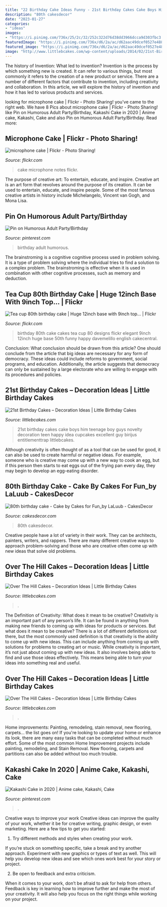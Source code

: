 ```yaml
---
title: "22 Birthday Cake Ideas Funny - 21st Birthday Cakes Cake Boys Him Teenage Boy Guys Novelty Decoration Teen Happy Idea Cupcakes Excellent Guy Birijus Entitlementtrap Littlebcakes"
description: "80th cakesdecor"
date: "2023-01-27"
categories:
- "ideas"
images:
- "https://i.pinimg.com/736x/25/2c/32/252c322d76d38dd3966dcca9d303fbc3.jpg"
featuredImage: "https://i.pinimg.com/736x/d6/2a/ac/d62aac49dcef0527e4885e6070d0fe4f.jpg"
featured_image: "https://i.pinimg.com/736x/d6/2a/ac/d62aac49dcef0527e4885e6070d0fe4f.jpg"
image: "http://www.littlebcakes.com/wp-content/uploads/2014/02/21st-Birthday-Cake.jpg"
---
```



The history of Invention: What led to invention?
Invention is the process by which something new is created. It can refer to various things, but most commonly it refers to the creation of a new product or service. There are a number of different factors that contribute to invention, including creativity and collaboration. In this article, we will explore the history of invention and how it has led to various products and services.

	

		
looking for microphone cake | Flickr - Photo Sharing! you've came to the right web. We have 8 Pics about microphone cake | Flickr - Photo Sharing! like Pin on Humorous Adult Party/Birthday, Kakashi Cake in 2020 | Anime cake, Kakashi, Cake and also Pin on Humorous Adult Party/Birthday. Read more:
		
    
## Microphone Cake | Flickr - Photo Sharing!

<img loading=lazy src="http://farm5.staticflickr.com/4080/4850067896_a7cd1a9e7d_z.jpg" onerror="this.onerror=null;this.src='https://tse3.mm.bing.net/th?id=OIP.0MsGNSijvcL-_oE2SScG6AAAAA&amp;pid=15.1';" alt="microphone cake | Flickr - Photo Sharing!">

_Source: flickr.com_

>cake microphone notes flickr. 

	

The purpose of creative art: To entertain, educate, and inspire.
Creative art is an art form that revolves around the purpose of its creation. It can be used to entertain, educate, and inspire people. Some of the most famous creative artists in history include Michelangelo, Vincent van Gogh, and Mona Lisa.

    
## Pin On Humorous Adult Party/Birthday

<img loading=lazy src="https://i.pinimg.com/736x/25/2c/32/252c322d76d38dd3966dcca9d303fbc3.jpg" onerror="this.onerror=null;this.src='https://tse3.mm.bing.net/th?id=OIP.NVfvsQGeAjLOFxUOTNK6jQHaLH&amp;pid=15.1';" alt="Pin on Humorous Adult Party/Birthday">

_Source: pinterest.com_

>birthday adult humorous. 

	

The brainstroming is a cognitive cognitive process used in problem solving. It is a type of problem solving where the individual tries to find a solution to a complex problem. The brainstroming is effective when it is used in combination with other cognitive processes, such as memory and deduction.

    
## Tea Cup 80th Birthday Cake | Huge 12inch Base With 9inch Top… | Flickr

<img loading=lazy src="https://c2.staticflickr.com/4/3383/5738844686_ec1378d8d1_b.jpg" onerror="this.onerror=null;this.src='https://tse2.mm.bing.net/th?id=OIP.eK8dMd5RO9_3WEHfGf4x8gHaJ4&amp;pid=15.1';" alt="Tea cup 80th birthday cake | Huge 12inch base with 9inch top… | Flickr">

_Source: flickr.com_

>birthday 80th cake cakes tea cup 80 designs flickr elegant 9inch 12inch huge base 50th funny happy davemelillo english cakecentral. 

	

Conclusion: What conclusion should be drawn from this article?
One should conclude from the article that big ideas are necessary for any form of democracy. These ideas could include reforms to government, social programs, and education. Additionally, the article suggests that democracy can only be sustained by a large electorate who are willing to engage with its procedures and policies.

    
## 21st Birthday Cakes – Decoration Ideas | Little Birthday Cakes

<img loading=lazy src="http://www.littlebcakes.com/wp-content/uploads/2014/02/21st-Birthday-Cake.jpg" onerror="this.onerror=null;this.src='https://tse1.mm.bing.net/th?id=OIP.IIe9sO-NtsF3ANnAzBiuNAHaJ4&amp;pid=15.1';" alt="21st Birthday Cakes – Decoration Ideas | Little Birthday Cakes">

_Source: littlebcakes.com_

>21st birthday cakes cake boys him teenage boy guys novelty decoration teen happy idea cupcakes excellent guy birijus entitlementtrap littlebcakes. 

	

Although creativity is often thought of as a tool that can be used for good, it can also be used to create harmful or negative ideas. For example, someone who is creative may come up with a new way to cook an egg, but if this person then starts to eat eggs out of the frying pan every day, they may begin to develop an egg-eating disorder.

    
## 80th Birthday Cake - Cake By Cakes For Fun_by LaLuub - CakesDecor

<img loading=lazy src="https://pic.cakesdecor.com/m/vkriyzmvgsmp07xe0hak.jpg" onerror="this.onerror=null;this.src='https://tse3.mm.bing.net/th?id=OIP.LkSeaa0ZqvyS2S_Urh0urwHaLH&amp;pid=15.1';" alt="80th birthday cake - Cake by Cakes for Fun_by LaLuub - CakesDecor">

_Source: cakesdecor.com_

>80th cakesdecor. 

	

Creative people have a lot of variety in their work. They can be architects, painters, writers, and rappers. There are many different creative ways to approach problem-solving and those who are creative often come up with new ideas that solve old problems.

    
## Over The Hill Cakes – Decoration Ideas | Little Birthday Cakes

<img loading=lazy src="https://www.littlebcakes.com/wp-content/uploads/2014/02/Pictures-of-Over-The-Hill-Birthday-Cakes.jpg" onerror="this.onerror=null;this.src='https://tse3.mm.bing.net/th?id=OIP.KvS49YPv8-_ict-ZZ-V2ewHaJ4&amp;pid=15.1';" alt="Over The Hill Cakes – Decoration Ideas | Little Birthday Cakes">

_Source: littlebcakes.com_

>. 

	

The Definition of Creativity: What does it mean to be creative?
Creativity is an important part of any person’s life. It can be found in anything from making new friends to coming up with ideas for products or services. But what does it mean to be creative? There is a lot of different definitions out there, but the most commonly used definition is that creativity is the ability to come up with new ideas. This can include anything from coming up with solutions for problems to creating art or music. While creativity is important, it’s not just about coming up with new ideas. It also involves being able to find and use those ideas effectively. This means being able to turn your ideas into something real and useful.

    
## Over The Hill Cakes – Decoration Ideas | Little Birthday Cakes

<img loading=lazy src="https://www.littlebcakes.com/wp-content/uploads/2014/02/Over-The-Hill-Cakes-Pictures.jpg" onerror="this.onerror=null;this.src='https://tse4.mm.bing.net/th?id=OIP.tL-EvDLYWskeS-Ps3ZHxRQHaFj&amp;pid=15.1';" alt="Over The Hill Cakes – Decoration Ideas | Little Birthday Cakes">

_Source: littlebcakes.com_

>. 

	

Home improvements: Painting, remodeling, stain removal, new flooring, carpets... the list goes on!
If you're looking to update your home or enhance its look, there are many easy tasks that can be completed without much effort. Some of the most common Home Improvement projects include painting, remodeling, and Stain Removal. New flooring, carpets and partitions can also be added without too much trouble.

    
## Kakashi Cake In 2020 | Anime Cake, Kakashi, Cake

<img loading=lazy src="https://i.pinimg.com/736x/d6/2a/ac/d62aac49dcef0527e4885e6070d0fe4f.jpg" onerror="this.onerror=null;this.src='https://tse4.mm.bing.net/th?id=OIP.QJkERM_xYbCZk_jCleSPRgHaOY&amp;pid=15.1';" alt="Kakashi Cake in 2020 | Anime cake, Kakashi, Cake">

_Source: pinterest.com_

>. 

	

Creative ways to improve your work
Creative ideas can improve the quality of your work, whether it be for creative writing, graphic design, or even marketing. Here are a few tips to get you started:
1. Try different methods and styles when creating your work.

If you’re stuck on something specific, take a break and try another approach. Experiment with new graphics or types of text as well. This will help you develop new ideas and see which ones work best for your story or project.

2. Be open to feedback and extra criticism.

When it comes to your work, don’t be afraid to ask for help from others. Feedback is key in learning how to improve further and make the most of your creativity. It will also help you focus on the right things while working on your project.


